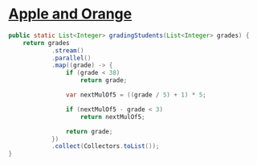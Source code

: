 # [Apple and Orange](https://www.hackerrank.com/challenges/apple-and-orange/problem)

```java
public static List<Integer> gradingStudents(List<Integer> grades) {
    return grades
            .stream()
            .parallel()
            .map((grade) -> {
                if (grade < 38)
                    return grade;

                var nextMulOf5 = ((grade / 5) + 1) * 5;

                if (nextMulOf5 - grade < 3)
                    return nextMulOf5;

                return grade;
            })
            .collect(Collectors.toList());
}
```
